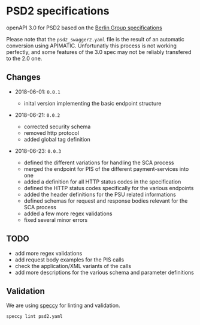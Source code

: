 # PSD2 specifications

openAPI 3.0 for PSD2 based on the [Berlin Group specifications](https://www.berlin-group.org/nextgenpsd2-downloads "Berling Group downloads")

Please note that the `psd2_swagger2.yaml` file is the result of an automatic conversion using APIMATIC. Unfortunatly this process is not working perfectly, and some features of the 3.0 spec may not be reliably transfered to the 2.0 one.

## Changes

- 2018-06-01: `0.0.1`
  - inital version implementing the basic endpoint structure

- 2018-06-21: `0.0.2`
  - corrected security schema
  - removed http protocol
  - added global tag definition

- 2018-06-23: `0.0.3`
  - defined the different variations for handling the SCA process
  - merged the endpoint for PIS of the different payment-services into one
  - added a definition for all HTTP status codes in the specification
  - defined the HTTP status codes specifically for the various endpoints
  - added the header definitions for the PSU related informations
  - defined schemas for request and response bodies relevant for the SCA process
  - added a few more regex validations
  - fixed several minor errors

## TODO
- add more regex validations
- add request body examples for the PIS calls
- check the application/XML variants of the calls
- add more descriptions for the various schema and parameter definitions

## Validation
We are using [speccy](https://www.npmjs.com/package/speccy "speccy") for linting and validation.

`speccy lint psd2.yaml`



